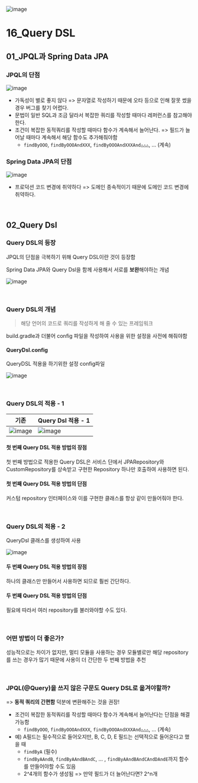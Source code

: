 ![image](https://user-images.githubusercontent.com/93081720/201936889-41b94b97-8921-428b-81e3-e187e87212f2.png)

# 16_Query DSL

## 01_JPQL과 Spring Data JPA

### JPQL의 단점

![image](https://user-images.githubusercontent.com/93081720/201936372-100db7ba-0b99-4014-9586-10f5b945e485.png)

- 가독성이 별로 좋지 않다 => 문자열로 작성하기 때문에 오타 등으로 인해 잘못 썼을 경우 버그를 찾기 어렵다.
- 문법이 일반 SQL과 조금 달라서 복잡한 쿼리를 작성할 때마다 레퍼런스를 참고해야한다.
- 조건이 복잡한 동적쿼리를 작성할 때마다 함수가 계속해서 늘어난다. => 필드가 늘어날 때마다 계속해서 해당 함수도 추가해줘야함
  - `findByOOO`, `findByOOOAndXXX`, `findByOOOAndXXXAnd△△△`, ... (계속)

### Spring Data JPA의 단점

![image](https://user-images.githubusercontent.com/93081720/201939583-b3c8bc33-9420-42b1-b33a-2341dfc978fc.png)

- 프로덕션 코드 변경에 취약하다 => 도메인 종속적이기 때문에 도메인 코드 변경에 취약하다.

<br>

## 02_Query Dsl

### Query DSL의 등장

JPQL의 단점을 극복하기 위해 Query DSL이란 것이 등장함

Spring Data JPA와 Query Dsl을 함께 사용해서 서로를 **보완**해야하는 개념

![image](https://user-images.githubusercontent.com/93081720/201939935-d6e100be-ca0f-4f9c-a651-39590c194290.png)

<br>

### Query DSL의 개념

>  해당 언어의 코드로 쿼리를 작성하게 해 줄 수 있는 프레임워크

build.gradle과 더불어 config 파일을 작성하여 사용을 위한 설정을 사전에 해줘야함

#### QueryDsl.config

QueryDSL 적용을 하기위한 설정 config파일

![image](https://user-images.githubusercontent.com/93081720/201942338-9ca5643a-8189-437b-ab4c-28fe28fa735f.png)

<br>

### Query DSL의 적용 - 1

| 기존                                                         | Query Dsl 적용 - 1                                           |
| ------------------------------------------------------------ | ------------------------------------------------------------ |
| ![image](https://user-images.githubusercontent.com/93081720/201515598-6dfb6eab-c0a1-4075-ba7a-998f5f14cb5b.png) | ![image](https://user-images.githubusercontent.com/93081720/201516031-3c36ecd1-0bde-4fc0-b7b3-f21261077590.png) |

#### 첫 번째 Query DSL 적용 방법의 장점

첫 번째 방법으로 적용한 Query DSL은 서비스 단에서 JPARepository와 CustomRepository를 상속받고 구현한 Repository 하나만 호출하여 사용하면 된다.

#### 첫 번째 Query DSL 적용 방법의 단점

커스텀 repository 인터페이스와 이를 구현한 클래스를 항상 같이 만들어줘야 한다.

<br>

### Query DSL의 적용 - 2

QueryDsl 클래스를 생성하여 사용

![image](https://user-images.githubusercontent.com/93081720/201942909-5d85c75d-3e99-4108-ba3d-d9fadcbf0ac9.png)

#### 두 번째 Query DSL 적용 방법의 장점

하나의 클래스만 만들어서 사용하면 되므로 훨씬 간단하다.

#### 두 번째 Query DSL 적용 방법의 단점

필요에 따라서 여러 repository를 불러와야할 수도 있다.

<br>

### 어떤 방법이 더 좋은가?

성능적으로는 차이가 없지만, 멀티 모듈을 사용하는 경우 모듈별로만 해당 repository를 쓰는 경우가 많기 때문에 사용이 더 간단한 두 번째 방법을 추천

<br>

### JPQL(@Query)을 쓰지 않은 구문도 Query DSL로 옮겨야할까?

=> **동적 쿼리의 간편함** 덕분에 변환해주는 것을 권장!

- 조건이 복잡한 동적쿼리를 작성할 때마다 함수가 계속해서 늘어난다는 단점을 해결 가능함
  - `findByOOO`, `findByOOOAndXXX`, `findByOOOAndXXXAnd△△△`, ... (계속)
- 예) A필드는 필수적으로 들어오지만, B, C, D, E 필드는 선택적으로 들어온다고 했을 때
  - `findByA` (필수)
  - `findByAAndB`, `findByAAndBAndC`, ... , `findByAAndBAndCAndDAndE`까지 함수를 만들어야할 수도 있음
  - 2^4개의 함수가 생성됨 => 만약 필드가 더 늘어난다면? 2^n개